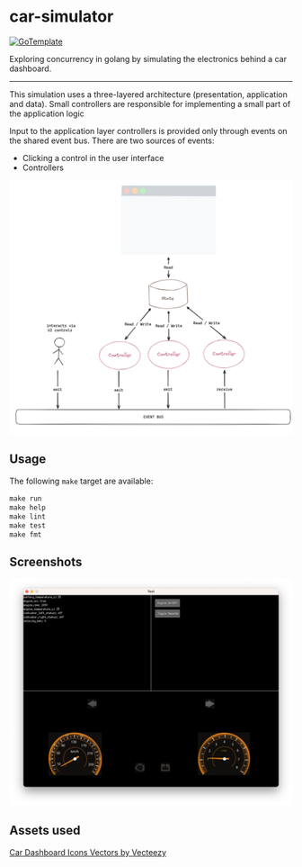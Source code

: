 # car-simulator

[![GoTemplate](https://img.shields.io/badge/go/template-black?logo=go)](https://github.com/SchwarzIT/go-template)

Exploring concurrency in golang by simulating the electronics behind a car dashboard.

---

This simulation uses a three-layered architecture (presentation, application and data).
Small controllers are responsible for implementing a small part of the application logic

Input to the application layer controllers is provided only through events on the shared event bus.
There are two sources of events:

- Clicking a control in the user interface
- Controllers

![architecture](.github/architecture.png)

## Usage

The following `make` target are available:

```
make run
make help
make lint
make test
make fmt
```

## Screenshots

<p align="center">
    <img src=".github/screenshot.png" alt="Screenshot" width="800">
</p>

## Assets used

<a href="https://www.vecteezy.com/free-vector/car-dashboard-icons">Car Dashboard Icons Vectors by Vecteezy</a>
